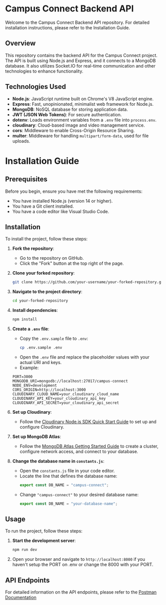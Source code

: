 # Campus Connect Backend API

Welcome to the Campus Connect Backend API repository. For detailed installation instructions, please refer to the Installation Guide.

## Overview

This repository contains the backend API for the Campus Connect project. The API is built using Node.js and Express, and it connects to a MongoDB database. It also utilizes Socket.IO for real-time communication and other technologies to enhance functionality.

## Technologies Used

- **Node.js**: JavaScript runtime built on Chrome's V8 JavaScript engine.
- **Express**: Fast, unopinionated, minimalist web framework for Node.js.
- **MongoDB**: NoSQL database for storing application data.
- **JWT (JSON Web Tokens)**: For secure authentication.
- **dotenv**: Loads environment variables from a `.env` file into `process.env`.
- **cloudinary**: Cloud-based image and video management service.
- **cors**: Middleware to enable Cross-Origin Resource Sharing.
- **multer**: Middleware for handling `multipart/form-data`, used for file uploads.


# Installation Guide

## Prerequisites

Before you begin, ensure you have met the following requirements:
- You have installed Node.js (version 14 or higher).
- You have a Git client installed.
- You have a code editor like Visual Studio Code.

## Installation

To install the project, follow these steps:

1. **Fork the repository**:
    - Go to the repository on GitHub.
    - Click the "Fork" button at the top right of the page.

2. **Clone your forked repository**:
    ```bash
    git clone https://github.com/your-username/your-forked-repository.git
    ```

3. **Navigate to the project directory**:
    ```bash
    cd your-forked-repository
    ```

4. **Install dependencies**:
    ```bash
    npm install
    ```

5. **Create a `.env` file**:
    - Copy the `.env.sample` file to `.env`:
      ```bash
      cp .env.sample .env
      ```
    - Open the `.env` file and replace the placeholder values with your actual URI and keys.
    - Example:
    ```plaintext
    PORT=3000
    MONGODB_URI=mongodb://localhost:27017/campus-connect
    NODE_ENV=development
    CORS_ORIGIN=http://localhost:3000
    CLOUDINARY_CLOUD_NAME=your_cloudinary_cloud_name
    CLOUDINARY_API_KEY=your_cloudinary_api_key
    CLOUDINARY_API_SECRET=your_cloudinary_api_secret
    ```

6. **Set up Cloudinary**:
    - Follow the [Cloudinary Node.js SDK Quick Start Guide](https://cloudinary.com/documentation/node_quickstart) to set up and configure Cloudinary.

7. **Set up MongoDB Atlas**:
    - Follow the [MongoDB Atlas Getting Started Guide](https://www.mongodb.com/docs/atlas/getting-started/) to create a cluster, configure network access, and connect to your database.
8. **Change the database name in `constants.js`**:
    - Open the `constants.js` file in your code editor.
    - Locate the line that defines the database name:
      ```javascript
      export const DB_NAME = "campus-connect";
      ```
    - Change `"campus-connect"` to your desired database name:
      ```javascript
      export const DB_NAME = "your-database-name";
      ```


## Usage

To run the project, follow these steps:

1. **Start the development server**:
    ```bash
    npm run dev
    ```

2. Open your browser and navigate to `http://localhost:8000` if you haven't setup the PORT on .env or change the 8000 with your PORT.


## API Endpoints

For detailed information on the API endpoints, please refer to the [Postman Documentation](https://documenter.getpostman.com/view/29626575/2sA3s9BnVx)

